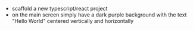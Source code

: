 - scaffold a new typescript/react project
- on the main screen simply have a dark purple background with the text "Hello World" centered vertically and horizontally